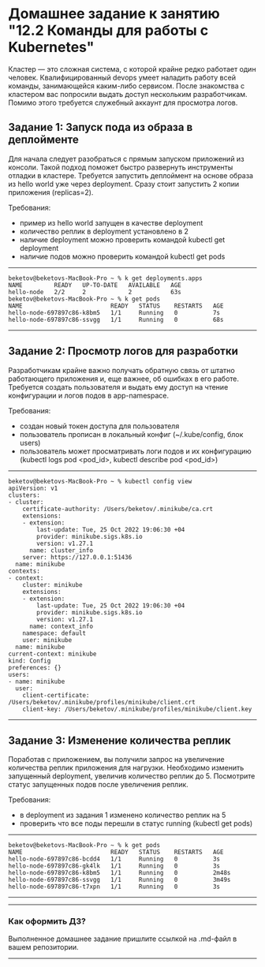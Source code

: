 # Домашнее задание к занятию "12.2 Команды для работы с Kubernetes"
Кластер — это сложная система, с которой крайне редко работает один человек. Квалифицированный devops умеет наладить работу всей команды, занимающейся каким-либо сервисом.
После знакомства с кластером вас попросили выдать доступ нескольким разработчикам. Помимо этого требуется служебный аккаунт для просмотра логов.

## Задание 1: Запуск пода из образа в деплойменте
Для начала следует разобраться с прямым запуском приложений из консоли. Такой подход поможет быстро развернуть инструменты отладки в кластере. Требуется запустить деплоймент на основе образа из hello world уже через deployment. Сразу стоит запустить 2 копии приложения (replicas=2). 

Требования:
 * пример из hello world запущен в качестве deployment
 * количество реплик в deployment установлено в 2
 * наличие deployment можно проверить командой kubectl get deployment
 * наличие подов можно проверить командой kubectl get pods

***
```
beketov@beketovs-MacBook-Pro ~ % k get deployments.apps            
NAME         READY   UP-TO-DATE   AVAILABLE   AGE
hello-node   2/2     2            2           63s
beketov@beketovs-MacBook-Pro ~ % k get pods
NAME                         READY   STATUS    RESTARTS   AGE
hello-node-697897c86-k8bm5   1/1     Running   0          7s
hello-node-697897c86-ssvgg   1/1     Running   0          68s
```
***


## Задание 2: Просмотр логов для разработки
Разработчикам крайне важно получать обратную связь от штатно работающего приложения и, еще важнее, об ошибках в его работе. 
Требуется создать пользователя и выдать ему доступ на чтение конфигурации и логов подов в app-namespace.

Требования: 
 * создан новый токен доступа для пользователя
 * пользователь прописан в локальный конфиг (~/.kube/config, блок users)
 * пользователь может просматривать логи подов и их конфигурацию (kubectl logs pod <pod_id>, kubectl describe pod <pod_id>)


***
```
beketov@beketovs-MacBook-Pro ~ % kubectl config view
apiVersion: v1
clusters:
- cluster:
    certificate-authority: /Users/beketov/.minikube/ca.crt
    extensions:
    - extension:
        last-update: Tue, 25 Oct 2022 19:06:30 +04
        provider: minikube.sigs.k8s.io
        version: v1.27.1
      name: cluster_info
    server: https://127.0.0.1:51436
  name: minikube
contexts:
- context:
    cluster: minikube
    extensions:
    - extension:
        last-update: Tue, 25 Oct 2022 19:06:30 +04
        provider: minikube.sigs.k8s.io
        version: v1.27.1
      name: context_info
    namespace: default
    user: minikube
  name: minikube
current-context: minikube
kind: Config
preferences: {}
users:
- name: minikube
  user:
    client-certificate: /Users/beketov/.minikube/profiles/minikube/client.crt
    client-key: /Users/beketov/.minikube/profiles/minikube/client.key
```
***

## Задание 3: Изменение количества реплик 
Поработав с приложением, вы получили запрос на увеличение количества реплик приложения для нагрузки. Необходимо изменить запущенный deployment, увеличив количество реплик до 5. Посмотрите статус запущенных подов после увеличения реплик. 

Требования:
 * в deployment из задания 1 изменено количество реплик на 5
 * проверить что все поды перешли в статус running (kubectl get pods)

***
```
beketov@beketovs-MacBook-Pro ~ % k get pods
NAME                         READY   STATUS    RESTARTS   AGE
hello-node-697897c86-bcdd4   1/1     Running   0          3s
hello-node-697897c86-gk4lk   1/1     Running   0          3s
hello-node-697897c86-k8bm5   1/1     Running   0          2m48s
hello-node-697897c86-ssvgg   1/1     Running   0          3m49s
hello-node-697897c86-t7xpn   1/1     Running   0          3s
```
***

---

### Как оформить ДЗ?

Выполненное домашнее задание пришлите ссылкой на .md-файл в вашем репозитории.

---
